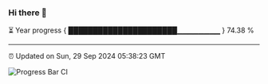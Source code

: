 ### Hi there 👋

⏳ Year progress { ██████████████████████▁▁▁▁▁▁▁▁ } 74.38 %

---

⏰ Updated on Sun, 29 Sep 2024 05:38:23 GMT

![Progress Bar CI](https://github.com/IshwaranRudhara/GIT-ACTION/workflows/Progress%20Bar%20CI/badge.svg)
